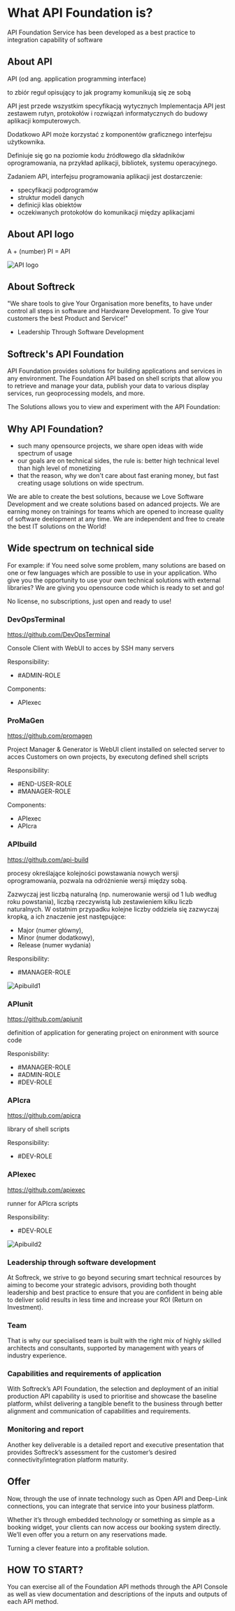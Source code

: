 # What API Foundation is?

API Foundation Service has been developed as a best practice to integration capability of software


## About API

API (od ang. application programming interface) 

to zbiór reguł opisujący to jak programy komunikują się ze sobą

API jest przede wszystkim specyfikacją wytycznych
Implementacja API jest zestawem rutyn, protokołów i rozwiązań informatycznych do budowy aplikacji komputerowych.

Dodatkowo API może korzystać z komponentów graficznego interfejsu użytkownika. 

Definiuje się go na poziomie kodu źródłowego dla składników oprogramowania, na przykład aplikacji, bibliotek, systemu operacyjnego. 

Zadaniem API, interfejsu programowania aplikacji jest dostarczenie:
  + specyfikacji podprogramów
  + struktur modeli danych
  + definicji klas obiektów
  + oczekiwanych protokołów do komunikacji między aplikacjami
  
## About API logo

A + (number) PI = API

![API logo](API.png)


## About Softreck

"We share tools to give Your Organisation more benefits, to have under control all steps in software and Hardware Development. To give Your customers the best Product and Service!"
+ Leadership Through Software Development

## Softreck's API Foundation

API Foundation provides solutions for building applications and services in any environment.
The Foundation API based on shell scripts that allow you to retrieve and manage your data, publish your data to various display services, run geoprocessing models, and more.

The Solutions allows you to view and experiment with the API Foundation:

## Why API Foundation?

+ such many opensource projects, we share open ideas with wide spectrum of usage
+ our goals are on technical sides, the rule is: better high technical level than high level of monetizing
+ that the reason, why we don't care about fast eraning money, but fast creating usage solutions on wide spectrum.

We are able to create the best solutions, because we Love Software Development and we create solutions based on adanced projects.
We are earning money on trainings for teams which are opened to increase quality of software deelopment at any time.
We are independent and free to create the best IT solutions on the World!

## Wide spectrum on technical side

For example: if You need solve some problem, many solutions are based on one or few languages which are possible to use in your application.
Who give you the opportunity to use your own technical solutions with external libraries?
We are giving you opensource code which is ready to set and go!

No license, no subscriptions, just open and ready to use!


### DevOpsTerminal
https://github.com/DevOpsTerminal

Console Client with WebUI to acces by SSH many servers

Responsibility:
+ #ADMIN-ROLE

Components:
+ APIexec

### ProMaGen
https://github.com/promagen

Project Manager & Generator is WebUI client installed on selected server to acces Customers on own projects, by executong defined shell scripts

Responsibility:
+ #END-USER-ROLE
+ #MANAGER-ROLE

Components:
+ APIexec
+ APIcra


### APIbuild
https://github.com/api-build

procesy określające kolejności powstawania nowych wersji oprogramowania, pozwala na odróżnienie wersji między sobą. 

Zazwyczaj jest liczbą naturalną (np. numerowanie wersji od 1 lub według roku powstania), liczbą rzeczywistą lub zestawieniem kilku liczb naturalnych. W ostatnim przypadku kolejne liczby oddziela się zazwyczaj kropką, a ich znaczenie jest następujące:
+ Major (numer główny),
+ Minor (numer dodatkowy),
+ Release (numer wydania)

Responsibility:
+ #MANAGER-ROLE

![Apibuild1](apibuild1.png)

### APIunit
https://github.com/apiunit

definition of application for generating project on enironment with source code

Responisbility:
+ #MANAGER-ROLE
+ #ADMIN-ROLE
+ #DEV-ROLE


### APIcra
https://github.com/apicra

library of shell scripts

Responsibility:
+ #DEV-ROLE

### APIexec
https://github.com/apiexec

runner for APIcra scripts

Responsibility:
+ #DEV-ROLE

![Apibuild2](apibuild2.png)



### Leadership through software development
At Softreck, we strive to go beyond securing smart technical resources by aiming to become your strategic advisors, providing both thought leadership and best practice to ensure that you are confident in being able to deliver solid results in less time and increase your ROI (Return on Investment).

### Team
That is why our specialised team is built with the right mix of highly skilled architects and consultants, supported by management with years of industry experience.

### Capabilities and requirements of application
With Softreck’s API Foundation, the selection and deployment of an initial production API capability is used to prioritise and showcase the baseline platform, whilst delivering a tangible benefit to the business through better alignment and communication of capabilities and requirements.

### Monitoring and report
Another key deliverable is a detailed report and executive presentation that provides Softreck’s assessment for the customer’s desired connectivity/integration platform maturity. 

## Offer

Now, through the use of innate technology such as Open API and Deep-Link connections, you can integrate that service into your business platform.

Whether it’s through embedded technology or something as simple as a booking widget, your clients can now access our booking system directly. 
We’ll even offer you a return on any reservations made.

Turning a clever feature into a profitable solution.


## HOW TO START?
You can exercise all of the Foundation API methods through the API Console as well as view documentation and descriptions of the inputs and outputs of each API method. 
